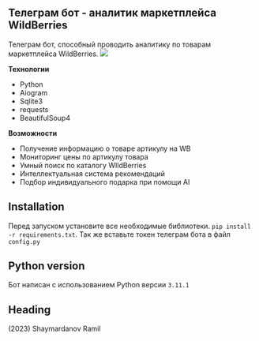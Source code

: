 ## Телеграм бот - аналитик маркетплейса WildBerries

Телеграм бот, способный проводить аналитику по товарам маркетплейса WildBerries.
![](https://raw.githubusercontent.com/lazybulbik/images/main/wb_bot.jpg?token=GHSAT0AAAAAACAGXN4FD65EIYD473D2I7GMZB6QHTQ)

**Технологии**

 - Python
 - Aiogram
 - Sqlite3
 - requests
 - BeautifulSoup4

**Возможности**

 - Получение информацию о товаре артикулу на WB
 - Мониторинг цены по артикулу товара
 - Умный поиск по каталогу WIldBerries
 - Интеллектуальная система рекомендаций
 - Подбор индивидуального подарка при помощи AI
 
 ## Installation
 Перед запуском установите все необходимые библиотеки. `pip install -r requirements.txt`.
 Так же вставьте токен телеграм бота в файл `config.py`


## Python version
Бот написан с использованием Python версии `3.11.1`

## Heading
(2023) Shaymardanov Ramil
